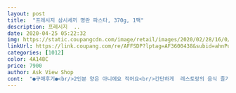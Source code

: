 ```yaml
---
layout: post 
title:  "프레시지 삼시세끼 명란 파스타, 370g, 1팩" 
description: 프레시지  ..
date: 2020-04-25 05:22:32 
img: https://static.coupangcdn.com/image/retail/images/2020/02/28/16/0/592b099b-c7c9-4a29-b0cb-a89f2fc04ad7.jpg 
linkUrl: https://link.coupang.com/re/AFFSDP?lptag=AF3600438&subid=ahnPublicAsk&pageKey=1302285166&itemId=2316211090&vendorItemId=70312924028&traceid=V0-113-53129be3d790b1a6 
categories: [1012] 
color: 4A148C 
price: 7900 
author: Ask View Shop 
cont:  "●구매후기●<br/>2인분 양은 아니에요 적어요<br/>간단하게  레스토랑의 음식 즐기세요<br/>간단하게 집에서 맛있게 먹을 수 있어요<br/>구매때마다 느낀건 양파 신선도가 아쉬워요<br/>꼬옥 한번 먹어보세요<br/>너무 맛있어요~~강추합니다<br/>맛있어서 재구매<br/>맛있어요.<br/> 소스가 넉넉해서 면을 조금 더 추가했어요.<br/> 2인분 120그램인데.<br/>대식가라 면만 추가로 60그램 더 넣어도 소스양이 충분하네요.<br/><br/>명란알과 야채 푸짐히<br/>살짝 매운맛도 있어서 칼칼하니 좋네요<br/>소스가 짭쪼롬하니 면 추가 면수 추가해 먹음 2인 먹을수 있을듯해요<br/>소스도 많아 면 더 넣고 볶아도 될 만큼<br/>양파는 항상 조금씩 물러있네요<br/>오일까지 다 포장되어있어서 너무 간단하게 한 끼 잘 먹었어요.<br/><br/>완전 진공이 아닌건지 양파마늘 포장도 좀 느슨하고<br/>음식물쓰레기 하나도 없이 정말 편합니다.<br/> 자주 애용할 것 같아요.<br/><br/>이거 빼곤 만족<br/>칼.<br/>도마 전혀 필요없이 너무 편리하네요.<br/><br/>" 
---
```

